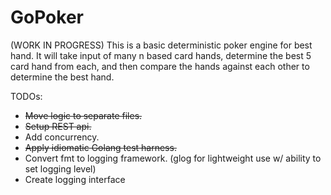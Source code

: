 # GoPoker
(WORK IN PROGRESS) 
This is a basic deterministic poker engine for best hand. 
It will take input of many n based card hands, determine the best 5 card hand from each, and then compare the hands against each other to determine the best hand. 

TODOs: 
 *  ~~Move logic to  separate files.~~ 
 * 	~~Setup REST api.~~
 *  Add concurrency.
 *  ~~Apply idiomatic Golang test harness.~~
 *	Convert fmt to logging framework. (glog for lightweight use w/ ability to set logging level)
 *  Create logging interface

